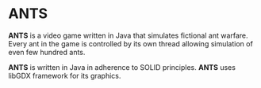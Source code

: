 # ANTS
**ANTS** is a video game written in Java that simulates fictional ant warfare. Every ant in the game is controlled by its own thread allowing simulation of even few hundred ants. 

**ANTS** is written in Java in adherence to SOLID principles. 
**ANTS** uses libGDX framework for its graphics.
